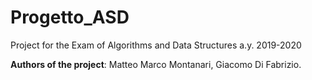 # Progetto_ASD
Project for the Exam of Algorithms and Data Structures a.y. 2019-2020

**Authors of the project**: Matteo Marco Montanari, Giacomo Di Fabrizio.
